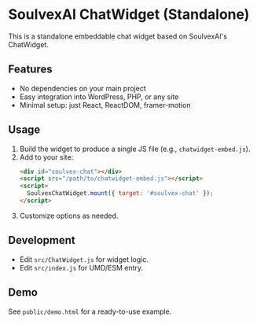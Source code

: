 # SoulvexAI ChatWidget (Standalone)

This is a standalone embeddable chat widget based on SoulvexAI's ChatWidget.

## Features
- No dependencies on your main project
- Easy integration into WordPress, PHP, or any site
- Minimal setup: just React, ReactDOM, framer-motion

## Usage
1. Build the widget to produce a single JS file (e.g., `chatwidget-embed.js`).
2. Add to your site:
   ```html
   <div id="soulvex-chat"></div>
   <script src="/path/to/chatwidget-embed.js"></script>
   <script>
     SoulvexChatWidget.mount({ target: '#soulvex-chat' });
   </script>
   ```
3. Customize options as needed.

## Development
- Edit `src/ChatWidget.js` for widget logic.
- Edit `src/index.js` for UMD/ESM entry.

## Demo
See `public/demo.html` for a ready-to-use example.
